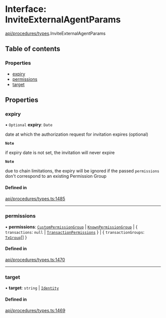 # Interface: InviteExternalAgentParams

[api/procedures/types](../wiki/api.procedures.types).InviteExternalAgentParams

## Table of contents

### Properties

- [expiry](../wiki/api.procedures.types.InviteExternalAgentParams#expiry)
- [permissions](../wiki/api.procedures.types.InviteExternalAgentParams#permissions)
- [target](../wiki/api.procedures.types.InviteExternalAgentParams#target)

## Properties

### expiry

• `Optional` **expiry**: `Date`

date at which the authorization request for invitation expires (optional)

**`Note`**

if expiry date is not set, the invitation will never expire

**`Note`**

due to chain limitations, the expiry will be ignored if the passed `permissions` don't correspond to an existing Permission Group

#### Defined in

[api/procedures/types.ts:1485](https://github.com/PolymeshAssociation/polymesh-sdk/blob/8a9e72221/src/api/procedures/types.ts#L1485)

___

### permissions

• **permissions**: [`CustomPermissionGroup`](../wiki/api.entities.CustomPermissionGroup.CustomPermissionGroup) \| [`KnownPermissionGroup`](../wiki/api.entities.KnownPermissionGroup.KnownPermissionGroup) \| \{ `transactions`: ``null`` \| [`TransactionPermissions`](../wiki/api.entities.types.TransactionPermissions)  } \| \{ `transactionGroups`: [`TxGroup`](../wiki/api.procedures.types.TxGroup)[]  }

#### Defined in

[api/procedures/types.ts:1470](https://github.com/PolymeshAssociation/polymesh-sdk/blob/8a9e72221/src/api/procedures/types.ts#L1470)

___

### target

• **target**: `string` \| [`Identity`](../wiki/api.entities.Identity.Identity)

#### Defined in

[api/procedures/types.ts:1469](https://github.com/PolymeshAssociation/polymesh-sdk/blob/8a9e72221/src/api/procedures/types.ts#L1469)
